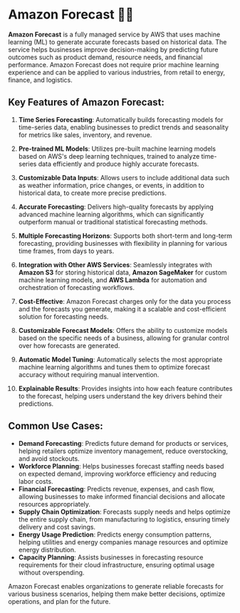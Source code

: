 # Amazon Forecast 🤖📅

**Amazon Forecast** is a fully managed service by AWS that uses machine learning (ML) to generate accurate forecasts based on historical data. The service helps businesses improve decision-making by predicting future outcomes such as product demand, resource needs, and financial performance. Amazon Forecast does not require prior machine learning experience and can be applied to various industries, from retail to energy, finance, and logistics.

## Key Features of Amazon Forecast:

1. **Time Series Forecasting**: Automatically builds forecasting models for time-series data, enabling businesses to predict trends and seasonality for metrics like sales, inventory, and revenue.

2. **Pre-trained ML Models**: Utilizes pre-built machine learning models based on AWS's deep learning techniques, trained to analyze time-series data efficiently and produce highly accurate forecasts.

3. **Customizable Data Inputs**: Allows users to include additional data such as weather information, price changes, or events, in addition to historical data, to create more precise predictions.

4. **Accurate Forecasting**: Delivers high-quality forecasts by applying advanced machine learning algorithms, which can significantly outperform manual or traditional statistical forecasting methods.

5. **Multiple Forecasting Horizons**: Supports both short-term and long-term forecasting, providing businesses with flexibility in planning for various time frames, from days to years.

6. **Integration with Other AWS Services**: Seamlessly integrates with **Amazon S3** for storing historical data, **Amazon SageMaker** for custom machine learning models, and **AWS Lambda** for automation and orchestration of forecasting workflows.

7. **Cost-Effective**: Amazon Forecast charges only for the data you process and the forecasts you generate, making it a scalable and cost-efficient solution for forecasting needs.

8. **Customizable Forecast Models**: Offers the ability to customize models based on the specific needs of a business, allowing for granular control over how forecasts are generated.

9. **Automatic Model Tuning**: Automatically selects the most appropriate machine learning algorithms and tunes them to optimize forecast accuracy without requiring manual intervention.

10. **Explainable Results**: Provides insights into how each feature contributes to the forecast, helping users understand the key drivers behind their predictions.

## Common Use Cases:

- **Demand Forecasting**: Predicts future demand for products or services, helping retailers optimize inventory management, reduce overstocking, and avoid stockouts.
- **Workforce Planning**: Helps businesses forecast staffing needs based on expected demand, improving workforce efficiency and reducing labor costs.
- **Financial Forecasting**: Predicts revenue, expenses, and cash flow, allowing businesses to make informed financial decisions and allocate resources appropriately.
- **Supply Chain Optimization**: Forecasts supply needs and helps optimize the entire supply chain, from manufacturing to logistics, ensuring timely delivery and cost savings.
- **Energy Usage Prediction**: Predicts energy consumption patterns, helping utilities and energy companies manage resources and optimize energy distribution.
- **Capacity Planning**: Assists businesses in forecasting resource requirements for their cloud infrastructure, ensuring optimal usage without overspending.

Amazon Forecast enables organizations to generate reliable forecasts for various business scenarios, helping them make better decisions, optimize operations, and plan for the future.
